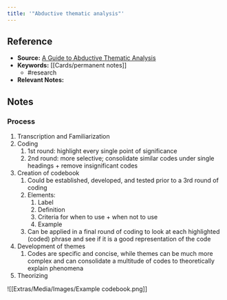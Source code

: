 ```yaml
---
title: '"Abductive thematic analysis"'
---
```

## Reference
- **Source:** [A Guide to Abductive Thematic Analysis](https://nsuworks.nova.edu/cgi/viewcontent.cgi?article=5382&context=tqr)
- **Keywords:** [[Cards/permanent notes]]
	- #research 
- **Relevant Notes:** 
## Notes
### Process
1. Transcription and Familiarization
2. Coding
	1. 1st round: highlight every single point of significance
	2. 2nd round: more selective; consolidate similar codes under single headings + remove insignificant codes
3. Creation of codebook
	1. Could be established, developed, and tested prior to a 3rd round of coding
	2. Elements:
		1. Label
		2. Definition
		3. Criteria for when to use + when not to use
		4. Example
	3. Can be applied in a final round of coding to look at each highlighted (coded) phrase and see if it is a good representation of the code
4. Development of themes
	1. Codes are specific and concise, while themes can be much more complex and can consolidate a multitude of codes to theoretically explain phenomena
5. Theorizing

![[Extras/Media/Images/Example codebook.png]]